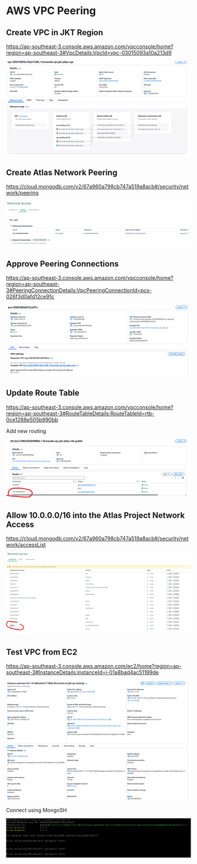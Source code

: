 # AWS VPC Peering

## Create VPC in JKT Region

https://ap-southeast-3.console.aws.amazon.com/vpcconsole/home?region=ap-southeast-3#VpcDetails:VpcId=vpc-03015093a10a213d9

![image](./img/441535483-a62423e0-cc2d-490b-a3c8-db082c9122ba.png)

## Create Atlas Network Peering

https://cloud.mongodb.com/v2/67a960a798cb747a519a8acb#/security/network/peering

![image](./img/441535590-820628ea-94f2-45da-b7b8-4a5d9f1e3e35.png)

## Approve Peering Connections

https://ap-southeast-3.console.aws.amazon.com/vpcconsole/home?region=ap-southeast-3#PeeringConnectionDetails:VpcPeeringConnectionId=pcx-026f3d0afd12ce91c

![image](./img/441535718-ea676c66-6d5b-4a17-9815-7642d8375353.png)

## Update Route Table

https://ap-southeast-3.console.aws.amazon.com/vpcconsole/home?region=ap-southeast-3#RouteTableDetails:RouteTableId=rtb-0ce1288e505b990bb

Add new routing

![image](./img/441535879-eb6bd744-0380-423f-bb20-bb13b089e041.png)

## Allow 10.0.0.0/16 into the Atlas Project Network Access

https://cloud.mongodb.com/v2/67a960a798cb747a519a8acb#/security/network/accessList

![image](./img/441536097-f6c4da95-dd47-4d2e-8b10-49da00a439c1.png)

## Test VPC from EC2

https://ap-southeast-3.console.aws.amazon.com/ec2/home?region=ap-southeast-3#InstanceDetails:instanceId=i-01a8bad4ac51199de

![image](./img/441536230-5722d953-e3cb-4a7e-9dea-06664ff8f26e.png)

Connect using MongoSH

![image](./img/441536332-5f99b6fd-e0eb-48b1-b9d3-e26008c62e25.png)


